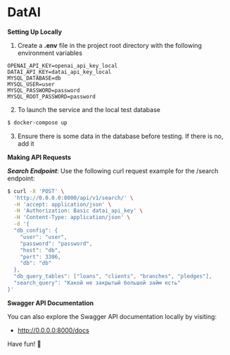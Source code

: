# DatAI

**Setting Up Locally**

1. Create a **.env** file in the project root directory with the following environment variables
```
OPENAI_API_KEY=openai_api_key_local
DATAI_API_KEY=datai_api_key_local
MYSQL_DATABASE=db
MYSQL_USER=user
MYSQL_PASSWORD=password
MYSQL_ROOT_PASSWORD=password
```

2. To launch the service and the local test database
```bash
$ docker-compose up
```

3. Ensure there is some data in the database before testing. If there is no, add it


**Making API Requests**

***Search Endpoint***: Use the following curl request example for the /search endpoint:
```bash
$ curl -X 'POST' \
  'http://0.0.0.0:8000/api/v1/search/' \
  -H 'accept: application/json' \
  -H 'Authorization: Basic datai_api_key' \
  -H 'Content-Type: application/json' \
  -d '{
  "db_config": {
    "user": "user",
    "password": "password",
    "host": "db",
    "port": 3306,
    "db": "db"
  },
  "db_query_tables": ["loans", "clients", "branches", "pledges"],
  "search_query": "Какой не закрытый большой займ есть"
}'
```

**Swagger API Documentation**

You can also explore the Swagger API documentation locally by visiting:
* http://0.0.0.0:8000/docs

Have fun! 🚀
